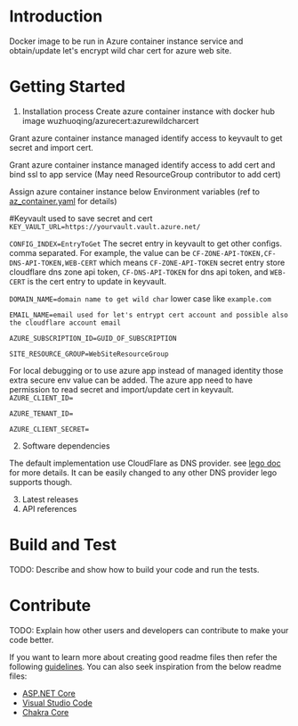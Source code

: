 # Introduction 
Docker image to be run in Azure container instance service and obtain/update let's encrypt wild char cert for azure web site.

# Getting Started

1.	Installation process
  Create azure container instance with docker hub image wuzhuoqing/azurecert:azurewildcharcert
  
  Grant azure container instance managed identify access to keyvault to get secret and import cert.
  
  Grant azure container instance managed identify access to add cert and bind ssl to app service (May need ResourceGroup contributor to add cert)
  
  Assign azure container instance below Environment variables (ref to [az_container.yaml](https://github.com/wuzhuoqing/azureappwildcharcert/blob/master/az_container.yaml) for details)

#Keyvault used to save secret and cert
`KEY_VAULT_URL=https://yourvault.vault.azure.net/`

`CONFIG_INDEX=EntryToGet` The secret entry in keyvault to get other configs. comma separated. For example, the value can be `CF-ZONE-API-TOKEN,CF-DNS-API-TOKEN,WEB-CERT` which means `CF-ZONE-API-TOKEN` secret entry store cloudflare dns zone api token, `CF-DNS-API-TOKEN` for dns api token, and `WEB-CERT` is the cert entry to update in keyvault.

`DOMAIN_NAME=domain name to get wild char` lower case like `example.com`

`EMAIL_NAME=email used for let's entrypt cert account and possible also the cloudflare account email`

`AZURE_SUBSCRIPTION_ID=GUID_OF_SUBSCRIPTION`

`SITE_RESOURCE_GROUP=WebSiteResourceGroup`

For local debugging or to use azure app instead of managed identity those extra secure env value can be added. The azure app need to have permission to read secret and import/update cert in keyvault.
`AZURE_CLIENT_ID=`

`AZURE_TENANT_ID=`

`AZURE_CLIENT_SECRET=`

2.	Software dependencies

The default implementation use CloudFlare as DNS provider. see [lego doc](https://go-acme.github.io/lego/dns/cloudflare/) for more details. It can be easily changed to any other DNS provider lego supports though.

3.	Latest releases
4.	API references

# Build and Test
TODO: Describe and show how to build your code and run the tests. 

# Contribute
TODO: Explain how other users and developers can contribute to make your code better. 

If you want to learn more about creating good readme files then refer the following [guidelines](https://docs.microsoft.com/en-us/azure/devops/repos/git/create-a-readme?view=azure-devops). You can also seek inspiration from the below readme files:
- [ASP.NET Core](https://github.com/aspnet/Home)
- [Visual Studio Code](https://github.com/Microsoft/vscode)
- [Chakra Core](https://github.com/Microsoft/ChakraCore)
